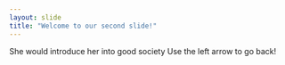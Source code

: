 ```yaml
---
layout: slide
title: "Welcome to our second slide!"
---
```

She would introduce her into good society
Use the left arrow to go back!
